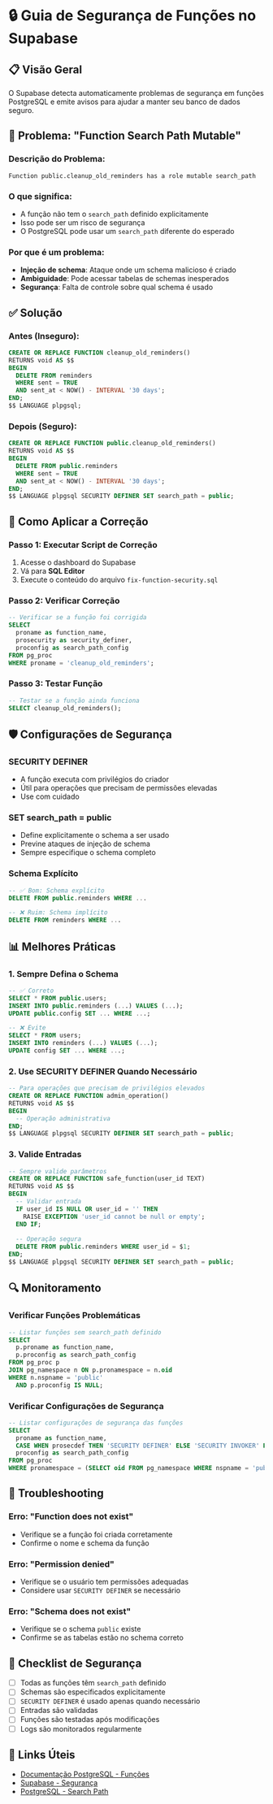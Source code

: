 # 🔒 Guia de Segurança de Funções no Supabase

## 📋 Visão Geral

O Supabase detecta automaticamente problemas de segurança em funções PostgreSQL e emite avisos para ajudar a manter seu banco de dados seguro.

## 🚨 Problema: "Function Search Path Mutable"

### **Descrição do Problema:**
```
Function public.cleanup_old_reminders has a role mutable search_path
```

### **O que significa:**
- A função não tem o `search_path` definido explicitamente
- Isso pode ser um risco de segurança
- O PostgreSQL pode usar um `search_path` diferente do esperado

### **Por que é um problema:**
- **Injeção de schema**: Ataque onde um schema malicioso é criado
- **Ambiguidade**: Pode acessar tabelas de schemas inesperados
- **Segurança**: Falta de controle sobre qual schema é usado

## ✅ Solução

### **Antes (Inseguro):**
```sql
CREATE OR REPLACE FUNCTION cleanup_old_reminders()
RETURNS void AS $$
BEGIN
  DELETE FROM reminders 
  WHERE sent = TRUE 
  AND sent_at < NOW() - INTERVAL '30 days';
END;
$$ LANGUAGE plpgsql;
```

### **Depois (Seguro):**
```sql
CREATE OR REPLACE FUNCTION public.cleanup_old_reminders()
RETURNS void AS $$
BEGIN
  DELETE FROM public.reminders 
  WHERE sent = TRUE 
  AND sent_at < NOW() - INTERVAL '30 days';
END;
$$ LANGUAGE plpgsql SECURITY DEFINER SET search_path = public;
```

## 🔧 Como Aplicar a Correção

### **Passo 1: Executar Script de Correção**
1. Acesse o dashboard do Supabase
2. Vá para **SQL Editor**
3. Execute o conteúdo do arquivo `fix-function-security.sql`

### **Passo 2: Verificar Correção**
```sql
-- Verificar se a função foi corrigida
SELECT 
  proname as function_name,
  prosecurity as security_definer,
  proconfig as search_path_config
FROM pg_proc 
WHERE proname = 'cleanup_old_reminders';
```

### **Passo 3: Testar Função**
```sql
-- Testar se a função ainda funciona
SELECT cleanup_old_reminders();
```

## 🛡️ Configurações de Segurança

### **SECURITY DEFINER**
- A função executa com privilégios do criador
- Útil para operações que precisam de permissões elevadas
- Use com cuidado

### **SET search_path = public**
- Define explicitamente o schema a ser usado
- Previne ataques de injeção de schema
- Sempre especifique o schema completo

### **Schema Explícito**
```sql
-- ✅ Bom: Schema explícito
DELETE FROM public.reminders WHERE ...

-- ❌ Ruim: Schema implícito
DELETE FROM reminders WHERE ...
```

## 📊 Melhores Práticas

### **1. Sempre Defina o Schema**
```sql
-- ✅ Correto
SELECT * FROM public.users;
INSERT INTO public.reminders (...) VALUES (...);
UPDATE public.config SET ... WHERE ...;

-- ❌ Evite
SELECT * FROM users;
INSERT INTO reminders (...) VALUES (...);
UPDATE config SET ... WHERE ...;
```

### **2. Use SECURITY DEFINER Quando Necessário**
```sql
-- Para operações que precisam de privilégios elevados
CREATE OR REPLACE FUNCTION admin_operation()
RETURNS void AS $$
BEGIN
  -- Operação administrativa
END;
$$ LANGUAGE plpgsql SECURITY DEFINER SET search_path = public;
```

### **3. Valide Entradas**
```sql
-- Sempre valide parâmetros
CREATE OR REPLACE FUNCTION safe_function(user_id TEXT)
RETURNS void AS $$
BEGIN
  -- Validar entrada
  IF user_id IS NULL OR user_id = '' THEN
    RAISE EXCEPTION 'user_id cannot be null or empty';
  END IF;
  
  -- Operação segura
  DELETE FROM public.reminders WHERE user_id = $1;
END;
$$ LANGUAGE plpgsql SECURITY DEFINER SET search_path = public;
```

## 🔍 Monitoramento

### **Verificar Funções Problemáticas**
```sql
-- Listar funções sem search_path definido
SELECT 
  p.proname as function_name,
  p.proconfig as search_path_config
FROM pg_proc p
JOIN pg_namespace n ON p.pronamespace = n.oid
WHERE n.nspname = 'public'
  AND p.proconfig IS NULL;
```

### **Verificar Configurações de Segurança**
```sql
-- Listar configurações de segurança das funções
SELECT 
  proname as function_name,
  CASE WHEN prosecdef THEN 'SECURITY DEFINER' ELSE 'SECURITY INVOKER' END as security_type,
  proconfig as search_path_config
FROM pg_proc 
WHERE pronamespace = (SELECT oid FROM pg_namespace WHERE nspname = 'public');
```

## 🚨 Troubleshooting

### **Erro: "Function does not exist"**
- Verifique se a função foi criada corretamente
- Confirme o nome e schema da função

### **Erro: "Permission denied"**
- Verifique se o usuário tem permissões adequadas
- Considere usar `SECURITY DEFINER` se necessário

### **Erro: "Schema does not exist"**
- Verifique se o schema `public` existe
- Confirme se as tabelas estão no schema correto

## 📝 Checklist de Segurança

- [ ] Todas as funções têm `search_path` definido
- [ ] Schemas são especificados explicitamente
- [ ] `SECURITY DEFINER` é usado apenas quando necessário
- [ ] Entradas são validadas
- [ ] Funções são testadas após modificações
- [ ] Logs são monitorados regularmente

## 🔗 Links Úteis

- [Documentação PostgreSQL - Funções](https://www.postgresql.org/docs/current/sql-createfunction.html)
- [Supabase - Segurança](https://supabase.com/docs/guides/security)
- [PostgreSQL - Search Path](https://www.postgresql.org/docs/current/runtime-config-client.html#GUC-SEARCH-PATH)
